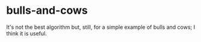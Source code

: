 # bulls-and-cows
It's not the best algorithm but, still, for a simple example of bulls and cows; I think it is useful.

